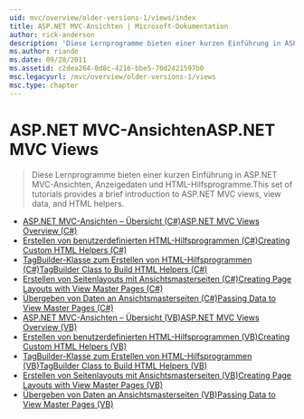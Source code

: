 ```yaml
---
uid: mvc/overview/older-versions-1/views/index
title: ASP.NET MVC-Ansichten | Microsoft-Dokumentation
author: rick-anderson
description: 'Diese Lernprogramme bieten einer kurzen Einführung in ASP.NET MVC-Ansichten, Anzeigedaten und HTML-Hilfsprogramme.'
ms.author: riande
ms.date: 09/28/2011
ms.assetid: c2dea264-0d8c-4216-bbe5-70d2421597b0
msc.legacyurl: /mvc/overview/older-versions-1/views
msc.type: chapter
---
```

<a name="aspnet-mvc-views"></a><span data-ttu-id="a20ac-103">ASP.NET MVC-Ansichten</span><span class="sxs-lookup"><span data-stu-id="a20ac-103">ASP.NET MVC Views</span></span>
====================
> <span data-ttu-id="a20ac-104">Diese Lernprogramme bieten einer kurzen Einführung in ASP.NET MVC-Ansichten, Anzeigedaten und HTML-Hilfsprogramme.</span><span class="sxs-lookup"><span data-stu-id="a20ac-104">This set of tutorials provides a brief introduction to ASP.NET MVC views, view data, and HTML helpers.</span></span>


- [<span data-ttu-id="a20ac-105">ASP.NET MVC-Ansichten – Übersicht (C#)</span><span class="sxs-lookup"><span data-stu-id="a20ac-105">ASP.NET MVC Views Overview (C#)</span></span>](asp-net-mvc-views-overview-cs.md)
- [<span data-ttu-id="a20ac-106">Erstellen von benutzerdefinierten HTML-Hilfsprogrammen (C#)</span><span class="sxs-lookup"><span data-stu-id="a20ac-106">Creating Custom HTML Helpers (C#)</span></span>](creating-custom-html-helpers-cs.md)
- [<span data-ttu-id="a20ac-107">TagBuilder-Klasse zum Erstellen von HTML-Hilfsprogrammen (C#)</span><span class="sxs-lookup"><span data-stu-id="a20ac-107">TagBuilder Class to Build HTML Helpers (C#)</span></span>](using-the-tagbuilder-class-to-build-html-helpers-cs.md)
- [<span data-ttu-id="a20ac-108">Erstellen von Seitenlayouts mit Ansichtsmasterseiten (C#)</span><span class="sxs-lookup"><span data-stu-id="a20ac-108">Creating Page Layouts with View Master Pages (C#)</span></span>](creating-page-layouts-with-view-master-pages-cs.md)
- [<span data-ttu-id="a20ac-109">Übergeben von Daten an Ansichtsmasterseiten (C#)</span><span class="sxs-lookup"><span data-stu-id="a20ac-109">Passing Data to View Master Pages (C#)</span></span>](passing-data-to-view-master-pages-cs.md)
- [<span data-ttu-id="a20ac-110">ASP.NET MVC-Ansichten – Übersicht (VB)</span><span class="sxs-lookup"><span data-stu-id="a20ac-110">ASP.NET MVC Views Overview (VB)</span></span>](asp-net-mvc-views-overview-vb.md)
- [<span data-ttu-id="a20ac-111">Erstellen von benutzerdefinierten HTML-Hilfsprogrammen (VB)</span><span class="sxs-lookup"><span data-stu-id="a20ac-111">Creating Custom HTML Helpers (VB)</span></span>](creating-custom-html-helpers-vb.md)
- [<span data-ttu-id="a20ac-112">TagBuilder-Klasse zum Erstellen von HTML-Hilfsprogrammen (VB)</span><span class="sxs-lookup"><span data-stu-id="a20ac-112">TagBuilder Class to Build HTML Helpers (VB)</span></span>](using-the-tagbuilder-class-to-build-html-helpers-vb.md)
- [<span data-ttu-id="a20ac-113">Erstellen von Seitenlayouts mit Ansichtsmasterseiten (VB)</span><span class="sxs-lookup"><span data-stu-id="a20ac-113">Creating Page Layouts with View Master Pages (VB)</span></span>](creating-page-layouts-with-view-master-pages-vb.md)
- [<span data-ttu-id="a20ac-114">Übergeben von Daten an Ansichtsmasterseiten (VB)</span><span class="sxs-lookup"><span data-stu-id="a20ac-114">Passing Data to View Master Pages (VB)</span></span>](passing-data-to-view-master-pages-vb.md)
